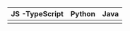 
|JS -TypeScript  |Python  |Java  |
|--|--|--|
|  |  |  |



<!--stackedit_data:
eyJoaXN0b3J5IjpbLTEyMDQ0Mjg2MzksMTYxOTkzNTIzXX0=
-->
